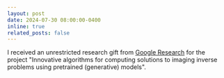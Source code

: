 ```yaml
---
layout: post
date: 2024-07-30 08:00:00-0400
inline: true
related_posts: false
---
```


 I received an unrestricted research gift from [Google Research](https://research.google/) for the project "Innovative algorithms for computing solutions to imaging inverse problems using pretrained (generative) models".